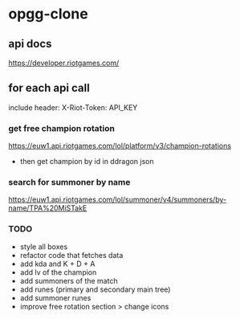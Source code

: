 # opgg-clone

## api docs 
https://developer.riotgames.com/

## for each api call
include header: X-Riot-Token: API_KEY

### get free champion rotation
https://euw1.api.riotgames.com/lol/platform/v3/champion-rotations 
- then get champion by id in ddragon json

### search for summoner by name 
https://euw1.api.riotgames.com/lol/summoner/v4/summoners/by-name/TPA%20MiSTakE

### TODO

- style all boxes
- refactor code that fetches data
- add kda and K + D + A
- add lv of the champion
- add summoners of the match
- add runes (primary and secondary main tree)
- add summoner runes 
- improve free rotation section > change icons